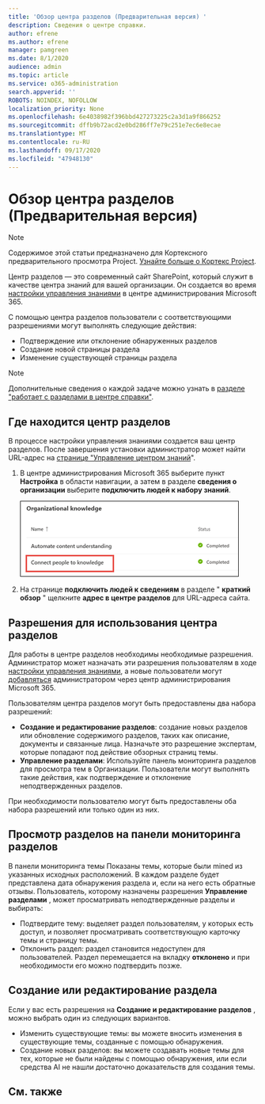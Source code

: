 ```yaml
---
title: 'Обзор центра разделов (Предварительная версия) '
description: Сведения о центре справки.
author: efrene
ms.author: efrene
manager: pamgreen
ms.date: 8/1/2020
audience: admin
ms.topic: article
ms.service: o365-administration
search.appverid: ''
ROBOTS: NOINDEX, NOFOLLOW
localization_priority: None
ms.openlocfilehash: 6e4038982f396bbd427273225c2a3d1a9f866252
ms.sourcegitcommit: dffb9b72acd2e0bd286ff7e79c251e7ec6e8ecae
ms.translationtype: MT
ms.contentlocale: ru-RU
ms.lasthandoff: 09/17/2020
ms.locfileid: "47948130"
---
```

# <a name="topic-center-overview-preview"></a>Обзор центра разделов (Предварительная версия)

> [!Note] 
> Содержимое этой статьи предназначено для Кортексного предварительного просмотра Project. [Узнайте больше о Кортекс Project](https://aka.ms/projectcortex).

Центр разделов — это современный сайт SharePoint, который служит в качестве центра знаний для вашей организации. Он создается во время [настройки управления знаниями](set-up-knowledge-network.md) в центре администрирования Microsoft 365.

С помощью центра разделов пользователи с соответствующими разрешениями могут выполнять следующие действия:

- Подтверждение или отклонение обнаруженных разделов
- Создание новой страницы раздела
- Изменение существующей страницы раздела

> [!Note] 
> Дополнительные сведения о каждой задаче можно узнать в [разделе "работает с разделами в центре справки"](work-with-topics.md).

## <a name="where-is-the-topic-center"></a>Где находится центр разделов

В процессе настройки управления знаниями создается ваш центр разделов. После завершения установки администратор может найти URL-адрес на [странице "Управление центром знаний](manage-knowledge-network.md)".

1. В центре администрирования Microsoft 365 выберите пункт **Настройка** в области навигации, а затем в разделе **сведения о организации** выберите **подключить людей к набору знаний**.

   ![Подключение пользователей к базе знаний](../media/content-understanding/manage-connect-people-to-knowledge.png) </br>

2. На странице **подключить людей к сведениям** в разделе " **краткий обзор** " щелкните **адрес в центре разделов** для URL-адреса сайта.

## <a name="permissions-to-use-the-topic-center"></a>Разрешения для использования центра разделов

Для работы в центре разделов необходимы необходимые разрешения. Администратор может назначать эти разрешения пользователям в ходе [настройки управления знаниями](set-up-knowledge-network.md), а новые пользователи могут [добавляться](give-user-permissions-to-the-topic-center.md) администратором через центр администрирования Microsoft 365.

Пользователям центра разделов могут быть предоставлены два набора разрешений:

- **Создание и редактирование разделов**: создание новых разделов или обновление содержимого разделов, таких как описание, документы и связанные лица. Назначьте это разрешение экспертам, которые попадают под действие обзорных страниц темы.
- **Управление разделами**: Используйте панель мониторинга разделов для просмотра тем в Организации. Пользователи могут выполнять такие действия, как подтверждение и отклонение неподтвержденных разделов.

При необходимости пользователю могут быть предоставлены оба набора разрешений или только один из них. 

## <a name="reviewing-topics-in-the-topic-dashboard"></a>Просмотр разделов на панели мониторинга разделов

В панели мониторинга темы Показаны темы, которые были mined из указанных исходных расположений. В каждом разделе будет представлена дата обнаружения раздела и, если на него есть обратные отзывы. Пользователь, которому назначены разрешения **Управление разделами** , может просматривать неподтвержденные разделы и выбирать:
- Подтвердите тему: выделяет раздел пользователям, у которых есть доступ, и позволяет просматривать соответствующую карточку темы и страницу темы.
- Отклонить раздел: раздел становится недоступен для пользователей. Раздел перемещается на вкладку **отклонено** и при необходимости его можно подтвердить позже.

## <a name="create-or-edit-a-topic"></a>Создание или редактирование раздела

Если у вас есть разрешения на **Создание и редактирование разделов** , можно выбрать один из следующих вариантов.

- Изменить существующие темы: вы можете вносить изменения в существующие темы, созданные с помощью обнаружения.
- Создание новых разделов: вы можете создавать новые темы для тех, которые не были найдены с помощью обнаружения, или если средства AI не нашли достаточно доказательств для создания темы.






## <a name="see-also"></a>См. также



  







